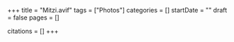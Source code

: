 +++
title = "Mitzi.avif"
tags = ["Photos"]
categories = []
startDate = ""
draft = false
pages = []

citations = []
+++
